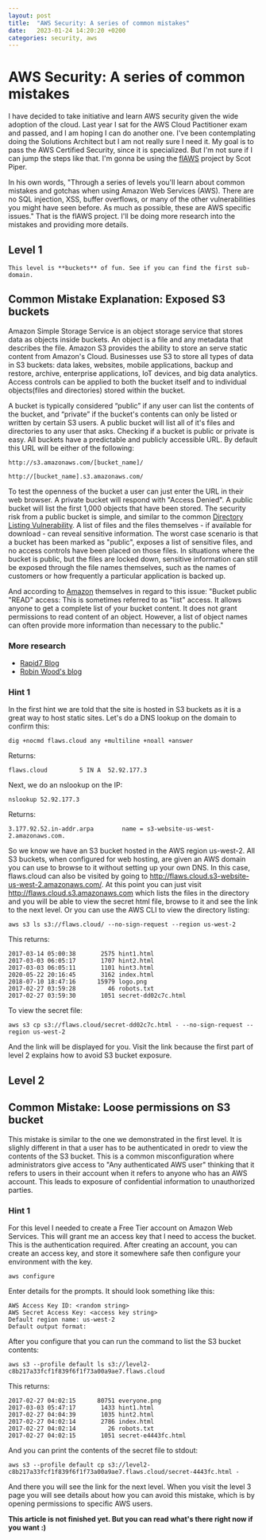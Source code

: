 ```yaml
---
layout: post
title:  "AWS Security: A series of common mistakes"
date:   2023-01-24 14:20:20 +0200
categories: security, aws
---
```


# AWS Security: A series of common mistakes

I have decided to take initiative and learn AWS security given the wide adoption of the cloud. Last year I sat for the AWS Cloud Pactitioner exam and passed, and I am hoping I can do another one. I've been contemplating doing the Solutions Architect but I am not really sure I need it. My goal is to pass the AWS Certified Security, since it is specialized. But I'm not sure if I can jump the steps like that. I'm gonna be using the [flAWS](http://flaws.cloud/) project by Scot Piper. 

In his own words, "Through a series of levels you'll learn about common mistakes and gotchas when using Amazon Web Services (AWS). There are no SQL injection, XSS, buffer overflows, or many of the other vulnerabilities you might have seen before. As much as possible, these are AWS specific issues." That is the flAWS project. I'll be doing more research into the mistakes and providing more details.

## Level 1

`This level is **buckets** of fun. See if you can find the first sub-domain.`

## Common Mistake Explanation: Exposed S3 buckets

Amazon Simple Storage Service is an object storage service that stores data as objects inside buckets. An object is a file and any metadata that describes the file. Amazon S3 provides the ability to store an serve static content from Amazon's Cloud. Businesses use S3 to store all types of data in S3 buckets: data lakes, websites, mobile applications, backup and restore, archive, enterprise applications, IoT devices, and big data analytics. Access controls can be applied to both the bucket itself and to individual objects(files and directories) stored within the bucket. 

A bucket is typically considered “public” if any user can list the contents of the bucket, and “private” if the bucket's contents can only be listed or written by certain S3 users. A public bucket will list all of it's files and directories to any user that asks. Checking if a bucket is public or private is easy. All buckets have a predictable and publicly accessible URL. By default this URL will be either of the following:

`http://s3.amazonaws.com/[bucket_name]/`

`http://[bucket_name].s3.amazonaws.com/`

To test the openness of the bucket a user can just enter the URL in their web browser. A private bucket will respond with "Access Denied". A public bucket will list the first 1,000 objects that have been stored. The security risk from a public bucket is simple, and similar to the common [Directory Listing Vulnerability](https://cwe.mitre.org/data/definitions/548.html). A list of files and the files themselves - if available for download - can reveal sensitive information. The worst case scenario is that a bucket has been marked as "public", exposes a list of sensitive files, and no access controls have been placed on those files. In situations where the bucket is public, but the files are locked down, sensitive information can still be exposed through the file names themselves, such as the names of customers or how frequently a particular application is backed up. 

And according to [Amazon](https://aws.amazon.com/articles/amazon-s3-bucket-public-access-considerations/) themselves in regard to this issue: "Bucket public "READ" access: This is sometimes referred to as "list" access. It allows anyone to get a complete list of your bucket content. It does not grant permissions to read content of an object. However, a list of object names can often provide more information than necessary to the public."

### More research
- [Rapid7 Blog](https://www.rapid7.com/blog/post/2013/03/27/open-s3-buckets/)
- [Robin Wood's blog](https://digi.ninja/blog/analysing_amazons_buckets.php)

### Hint 1

In the first hint we are told that the site is hosted in S3 buckets as it is a great way to host static sites. Let's do a DNS lookup on the domain to confirm this:


    dig +nocmd flaws.cloud any +multiline +noall +answer

Returns:

    flaws.cloud         5 IN A  52.92.177.3

Next, we do an nslookup on the IP:

    nslookup 52.92.177.3

Returns:

    3.177.92.52.in-addr.arpa        name = s3-website-us-west-2.amazonaws.com.

So we know we have an S3 bucket hosted in the AWS region us-west-2. All S3 buckets, when configured for web hosting, are given an AWS domain you can use to browse to it without setting up your own DNS. In this case, flaws.cloud can also be visited by going to http://flaws.cloud.s3-website-us-west-2.amazonaws.com/. At this point you can just visit http://flaws.cloud.s3.amazonaws.com which lists the files in the directory and you will be able to view the secret html file, browse to it and see the link to the next level. Or you can use the AWS CLI to view the directory listing:

    aws s3 ls s3://flaws.cloud/ --no-sign-request --region us-west-2

This returns:

    2017-03-14 05:00:38       2575 hint1.html
    2017-03-03 06:05:17       1707 hint2.html
    2017-03-03 06:05:11       1101 hint3.html
    2020-05-22 20:16:45       3162 index.html
    2018-07-10 18:47:16      15979 logo.png
    2017-02-27 03:59:28         46 robots.txt
    2017-02-27 03:59:30       1051 secret-dd02c7c.html

To view the secret file:

    aws s3 cp s3://flaws.cloud/secret-dd02c7c.html - --no-sign-request --region us-west-2

And the link will be displayed for you. Visit the link because the first part of level 2 explains how to avoid S3 bucket exposure.

## Level 2

## Common Mistake: Loose permissions on S3 bucket

This mistake is similar to the one we demonstrated in the first level. It is slighly different in that a user has to be authenticated in oredr to view the contents of the S3 bucket. This is a common misconfiguration where administrators give access to "Any authenticated AWS user" thinking that it refers to users in their account when it refers to anyone who has an AWS account. This leads to exposure of confidential information to unauthorized parties. 

### Hint 1
For this level I needed to create a Free Tier account on Amazon Web Services. This will grant me an access key that I need to access the bucket. This is the authentication required. After creating an account, you can create an access key, and store it somewhere safe then configure your environment with the key.

    aws configure

Enter details for the prompts. It should look something like this:

    AWS Access Key ID: <random string>
    AWS Secret Access Key: <access key string>
    Default region name: us-west-2
    Default output format:


After you configure that you can run the command to list the S3 bucket contents:

    aws s3 --profile default ls s3://level2-c8b217a33fcf1f839f6f1f73a00a9ae7.flaws.cloud

This returns:

    2017-02-27 04:02:15      80751 everyone.png
    2017-03-03 05:47:17       1433 hint1.html
    2017-02-27 04:04:39       1035 hint2.html
    2017-02-27 04:02:14       2786 index.html
    2017-02-27 04:02:14         26 robots.txt
    2017-02-27 04:02:15       1051 secret-e4443fc.html


And you can print the contents of the secret file to stdout:

    aws s3 --profile default cp s3://level2-c8b217a33fcf1f839f6f1f73a00a9ae7.flaws.cloud/secret-4443fc.html -

And there you will see the link for the next level. When you visit the level 3 page you will see details about how you can avoid this mistake, which is by opening permissions to specific AWS users.

**This article is not finished yet. But you can read what's there right now if you want :)**




